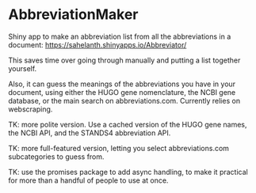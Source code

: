 # AbbreviationMaker
Shiny app to make an abbreviation list from all the abbreviations in a document: https://sahelanth.shinyapps.io/Abbreviator/ 

This saves time over going through manually and putting a list together yourself.

Also, it can guess the meanings of the abbreviations you have in your document, using either the HUGO gene nomenclature, the NCBI gene database, or the main search on abbreviations.com. Currently relies on webscraping.

TK: more polite version. Use a cached version of the HUGO gene names, the NCBI API, and the STANDS4 abbreviation API.

TK: more full-featured version, letting you select abbreviations.com subcategories to guess from.

TK: use the promises package to add async handling, to make it practical for more than a handful of people to use at once.

